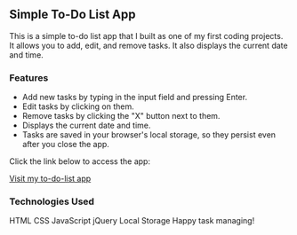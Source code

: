 ## Simple To-Do List App

This is a simple to-do list app that I built as one of my first coding projects. It allows you to add, edit, and remove tasks. It also displays the current date and time.

### Features

- Add new tasks by typing in the input field and pressing Enter.
- Edit tasks by clicking on them.
- Remove tasks by clicking the "X" button next to them.
- Displays the current date and time.
- Tasks are saved in your browser's local storage, so they persist even after you close the app.

 Click the link below to access the app:

[Visit my to-do-list app](https://torbalansky.github.io/to-do-list-app/)

### Technologies Used
HTML
CSS
JavaScript
jQuery
Local Storage
Happy task managing!